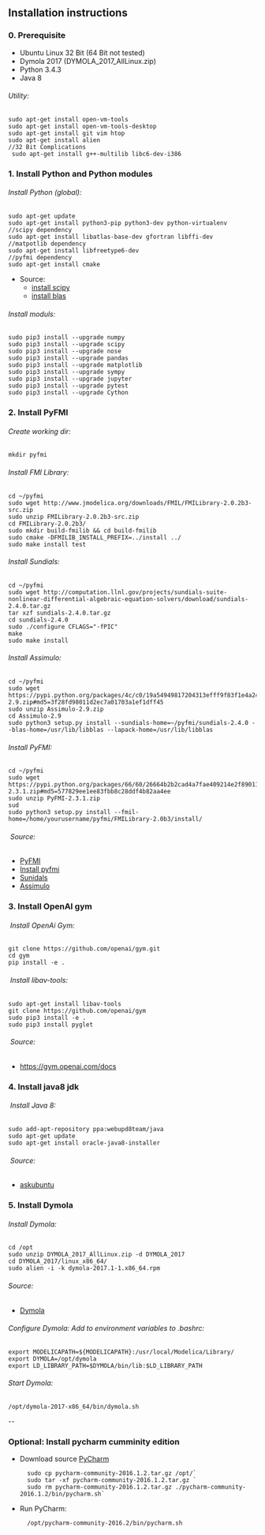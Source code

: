 ## Installation instructions
### 0. Prerequisite
* Ubuntu Linux 32 Bit (64 Bit not tested)
* Dymola 2017 (DYMOLA_2017_AllLinux.zip)
* Python 3.4.3
* Java 8

###### Utility:
	sudo apt-get install open-vm-tools 
	sudo apt-get install open-vm-tools-desktop 
	sudo apt-get install git vim htop
	sudo apt-get install alien
	//32 Bit Complications 
	 sudo apt-get install g++-multilib libc6-dev-i386


### 1. Install Python and Python modules
###### Install Python (global):
	sudo apt-get update	
	sudo apt-get install python3-pip python3-dev python-virtualenv
	//scipy dependency 
	sudo apt-get install libatlas-base-dev gfortran libffi-dev
	//matpotlib dependency
	sudo apt-get install libfreetype6-dev
	//pyfmi dependency
	sudo apt-get install cmake
	
* Source: 
	* [install scipy](https://www.scipy.org/install.html)
	* [install blas](http://stackoverflow.com/questions/26575587/cant-install-scipy-through-pip)

###### Install moduls:
	sudo pip3 install --upgrade numpy
	sudo pip3 install --upgrade scipy
	sudo pip3 install --upgrade nose
	sudo pip3 install --upgrade pandas
	sudo pip3 install --upgrade matplotlib
	sudo pip3 install --upgrade sympy	
	sudo pip3 install --upgrade jupyter
	sudo pip3 install --upgrade pytest
	sudo pip3 install --upgrade Cython

### 2. Install PyFMI
######  Create working dir:
	mkdir pyfmi

###### Install FMI Library:
	cd ~/pyfmi
	sudo wget http://www.jmodelica.org/downloads/FMIL/FMILibrary-2.0.2b3-src.zip
	sudo unzip FMILibrary-2.0.2b3-src.zip
	cd FMILibrary-2.0.2b3/
	sudo mkdir build-fmilib && cd build-fmilib
	sudo cmake -DFMILIB_INSTALL_PREFIX=../install ../
	sudo make install test
###### Install Sundials:
	cd ~/pyfmi
	sudo wget http://computation.llnl.gov/projects/sundials-suite-nonlinear-differential-algebraic-equation-solvers/download/sundials-2.4.0.tar.gz
	tar xzf sundials-2.4.0.tar.gz
	cd sundials-2.4.0
	sudo ./configure CFLAGS="-fPIC"
	make
	sudo make install
###### Install Assimulo:
	cd ~/pyfmi	
	sudo wget https://pypi.python.org/packages/4c/c0/19a54949817204313efff9f83f1e4a247edebed0a1cc5a317a95d3f374ae/Assimulo-2.9.zip#md5=3f28fd98011d2ec7a01703a1ef1dff45
 	sudo unzip Assimulo-2.9.zip
	cd Assimulo-2.9
	sudo python3 setup.py install --sundials-home=~/pyfmi/sundials-2.4.0 --blas-home=/usr/lib/libblas --lapack-home=/usr/lib/libblas

###### Install PyFMI:
	cd ~/pyfmi
	sudo wget https://pypi.python.org/packages/66/60/26664b2b2cad4a7fae409214e2f8901177322d78bfb11ef61e580115c9b8/PyFMI-2.3.1.zip#md5=577829ee1ee83fbb8c28ddf4b82aa4ee
	sudo unzip PyFMI-2.3.1.zip
	sud	
	sudo python3 setup.py install --fmil-home=/home/yourusername/pyfmi/FMILibrary-2.0b3/install/
	


######  Source: 
* [PyFMI](http://www.jmodelica.org/page/4924)
* [Install pyfmi](http://laht.info/installing-pyfmi-1-5-on-ubuntu-14-04/)
* [Sunidals](http://computation.llnl.gov/projects/sundials-suite-nonlinear-differential-algebraic-equation-solvers/sundials-software)
* [Assimulo](https://pypi.python.org/packages/4c/c0/19a54949817204313efff9f83f1e4a247edebed0a1cc5a317a95d3f374ae/Assimulo-2.9.zip#md5=3f28fd98011d2ec7a01703a1ef1dff45)

### 3. Install OpenAI gym

######  Install OpenAi Gym:

	git clone https://github.com/openai/gym.git
	cd gym
	pip install -e .

######  Install libav-tools:
	sudo apt-get install libav-tools
	git clone https://github.com/openai/gym
	sudo pip3 install -e .
	sudo pip3 install pyglet

######  Source: 
*  <https://gym.openai.com/docs>

### 4. Install java8 jdk
######  Install Java 8: 
	sudo add-apt-repository ppa:webupd8team/java
	sudo apt-get update
	sudo apt-get install oracle-java8-installer
######  Source: 
* [askubuntu](http://askubuntu.com/questions/521145/how-to-install-oracle-java-on-ubuntu-14-04)

### 5. Install Dymola
###### Install Dymola: 
	cd /opt
	sudo unzip DYMOLA_2017_AllLinux.zip -d DYMOLA_2017
	cd DYMOLA_2017/linux_x86_64/
	sudo alien -i -k dymola-2017.1-1.x86_64.rpm

###### Source: 
* [Dymola](http://www.3ds.com/products-services/catia/products/dymola/linux/)

###### Configure Dymola: Add to environment variables to .bashrc:

	export MODELICAPATH=${MODELICAPATH}:/usr/local/Modelica/Library/
	export DYMOLA=/opt/dymola  	
	export LD_LIBRARY_PATH=$DYMOLA/bin/lib:$LD_LIBRARY_PATH

###### Start Dymola:
	/opt/dymola-2017-x86_64/bin/dymola.sh 

--

### Optional: Install pycharm cumminity edition
* Download source [PyCharm](https://www.jetbrains.com/pycharm/download/#section=linux)

		sudo cp pycharm-community-2016.1.2.tar.gz /opt/`
		sudo tar -xf pycharm-community-2016.1.2.tar.gz `
		sudo rm pycharm-community-2016.1.2.tar.gz ./pycharm-community-2016.1.2/bin/pycharm.sh` 
		
* Run PyCharm:
	
		/opt/pycharm-community-2016.2/bin/pycharm.sh

